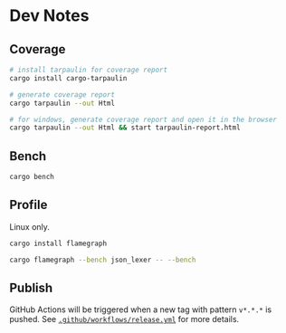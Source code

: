 # Dev Notes

## Coverage

```bash
# install tarpaulin for coverage report
cargo install cargo-tarpaulin

# generate coverage report
cargo tarpaulin --out Html

# for windows, generate coverage report and open it in the browser
cargo tarpaulin --out Html && start tarpaulin-report.html
```

## Bench

```bash
cargo bench
```

## Profile

Linux only.

```bash
cargo install flamegraph

cargo flamegraph --bench json_lexer -- --bench
```

## Publish

GitHub Actions will be triggered when a new tag with pattern `v*.*.*` is pushed.
See [`.github/workflows/release.yml`](.github/workflows/release.yml) for more details.
